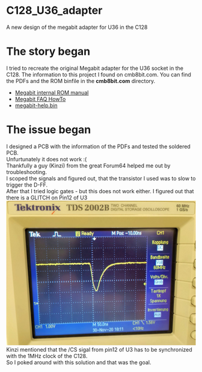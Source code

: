 # C128_U36_adapter
A new design of the megabit adapter for U36 in the C128

# The story began
I tried to recreate the original Megabit adapter for the U36 socket in the C128.
The information to this project I found on cmb8bit.com. You can find the PDFs and the ROM binfile in the <strong>cmb8bit.com</strong> directory.

<ul>
    <li> <a href="./cbm8bit.com/Megabit_internal_rom_manual.pdf"> Megabit internal ROM manual</a> </li>
    <li> <a href="./cbm8bit.com/MegaBit-faq-howtoo.pdf"> Megabit FAQ HowTo</a> </li>
    <li> <a href="./cbm8bit.com/megabit-help.BIN"> megabit-help.bin</a> </li>
</ul>

# The issue began
I designed a PCB with the information of the PDFs and tested the soldered PCB. <br>
Unfurtunately it does not work :( <br>
Thankfully a guy (Kinzi) from the great Forum64 helped me out by troubleshooting. <br>
I scoped the signals and figured out, that the transistor I used was to slow to trigger the D-FF. <br>
After that I tried logic gates - but this does not work either.
I figured out that there is a GLITCH on Pin12 of U3 <br>
<img src="./pics/GLITCH_U3.jpg" alt="GLITCH on U3 pin 12"> <br>
Kinzi mentioned that the /CS sigal from pin12 of U3 has to be synchronized with the 1MHz clock of the C128. <br>
So I poked around with this solution and that was the goal. <br>


